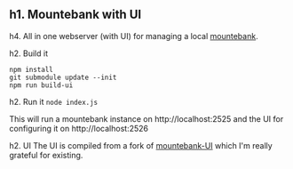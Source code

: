 h1. Mountebank with UI
----

h4. All in one webserver (with UI) for managing a local [mountebank](http://www.mbtest.org/).

h2. Build it
```
npm install
git submodule update --init
npm run build-ui
```

h2. Run it
`node index.js`

This will run a mountebank instance on http://localhost:2525 and the UI for configuring it on http://localhost:2526

h2. UI
The UI is compiled from a fork of [mountebank-UI](https://github.com/donhenton/mountebank-UI) which I'm really grateful for existing.
